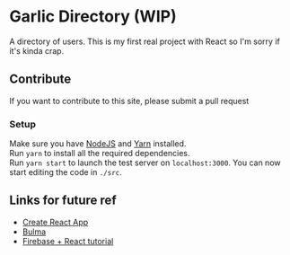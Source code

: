 # Garlic Directory (WIP)
A directory of users.
This is my first real project with React so I'm sorry if it's kinda crap.

## Contribute
If you want to contribute to this site, please submit a pull request

### Setup
Make sure you have [NodeJS](https://nodejs.org/) and [Yarn](https://yarnpkg.com/) installed.  
Run `yarn` to install all the required dependencies.  
Run `yarn start` to launch the test server on `localhost:3000`. You can now start editing the code in `./src`.

## Links for future ref
- [Create React App](https://github.com/facebookincubator/create-react-app)
- [Bulma](https://bulma.io)
- [Firebase + React tutorial](https://css-tricks.com/intro-firebase-react/)